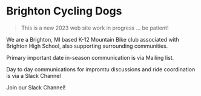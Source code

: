 # Brighton Cycling Dogs

> This is a new 2023 web site work in progress ... be patient!

We are a Brighton, MI based K-12 Mountain Bike club associated with Brighton High School, also supporting surrounding communities.

Primary important date in-season communication is via Mailing list. 

Day to day communications for impromtu discussions and ride coordination is via a Slack Channel 

<v-btn href='https://join.slack.com/t/brightoncyclingclub/shared_invite/zt-1sflc7k1y-lbnVM7vTVqlpGs3AbDWNXA'>Join our Slack Channel!</v-btn>



<!-- <font-awesome-icon icon="fa-brands fa-slack" /> -->


<!--@include: ./equipment.md-->

